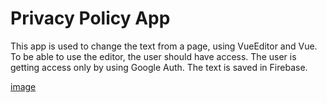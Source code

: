 # Privacy Policy App

This app is used to change the text from a page, using VueEditor and Vue. To be able to use the editor, the user should have access. The user is getting access only by using Google Auth. The text is saved in Firebase. 

[image](https://github.com/raulbanut/privacy-policy-app/blob/master/Flow%20Privacy%20App.png?raw=true)

